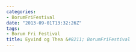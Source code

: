 ```yaml
---
categories:
- BorumFriFestival
date: "2013-09-01T13:32:26Z"
tags:
- Borum Fri Festival
title: Eyvind og Thea &#8211; BorumFriFestival
---
```


